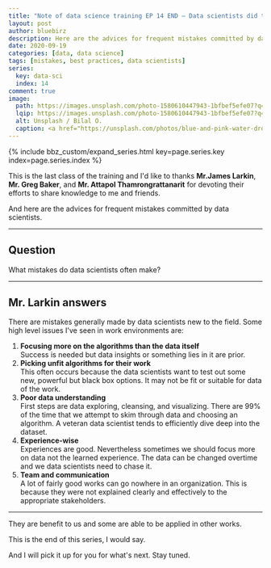 ```yaml
---
title: "Note of data science training EP 14 END – Data scientists did their mistakes"
layout: post
author: bluebirz
description: Here are the advices for frequent mistakes committed by data scientists.
date: 2020-09-19
categories: [data, data science]
tags: [mistakes, best practices, data scientists]
series:
  key: data-sci
  index: 14
comment: true
image:
  path: https://images.unsplash.com/photo-1580610447943-1bfbef5efe07?q=80&w=2070&auto=format&fit=crop&ixlib=rb-4.0.3&ixid=M3wxMjA3fDB8MHxwaG90by1wYWdlfHx8fGVufDB8fHx8fA%3D%3D
  lqip: https://images.unsplash.com/photo-1580610447943-1bfbef5efe07?q=10&w=490&auto=format&fit=crop&ixlib=rb-4.0.3&ixid=M3wxMjA3fDB8MHxwaG90by1wYWdlfHx8fGVufDB8fHx8fA%3D%3D
  alt: Unsplash / Bilal O.
  caption: <a href="https://unsplash.com/photos/blue-and-pink-water-droplets-ljXekphwr40">Unsplash / Bilal O.</a>
---
```


{% include bbz_custom/expand_series.html key=page.series.key index=page.series.index %}

This is the last class of the training and I'd like to thanks **Mr.James Larkin**, **Mr. Greg Baker**, and **Mr. Attapol Thamrongrattanarit** for devoting their efforts to share knowledge to me and friends.

And here are the advices for frequent mistakes committed by data scientists.

---

## Question

What mistakes do data scientists often make?

---

## Mr. Larkin answers

There are mistakes generally made by data scientists new to the field. Some high level issues I've seen in work environments are:

1. **Focusing more on the algorithms than the data itself**  
  Success is needed but data insights or something lies in it are prior.
1. **Picking unfit algorithms for their work**  
  This often occurs because the data scientists want to test out some new, powerful but black box options. It may not be fit or suitable for data of the work.
1. **Poor data understanding**  
  First steps are data exploring, cleansing, and visualizing. There are 99% of the time that we attempt to skim through data and choosing an algorithm. A veteran data scientist tends to efficiently dive deep into the dataset.
1. **Experience-wise**  
  Experiences are good. Nevertheless sometimes we should focus more on data not the learned experience. The data can be changed overtime and we data scientists need to chase it.
1. **Team and communication**  
  A lot of fairly good works can go nowhere in an organization. This is because they were not explained clearly and effectively to the appropriate stakeholders.
  
---

They are benefit to us and some are able to be applied in other works.

This is the end of this series, I would say.

And I will pick it up for you for what's next. Stay tuned.
